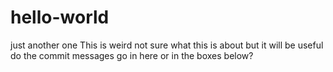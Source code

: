 # hello-world
just another one
This is weird 
not sure what this is about but it will be useful
do the commit messages go in here or in the boxes below?
